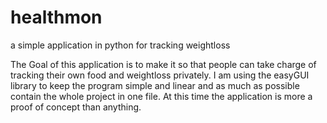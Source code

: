# healthmon
a simple application in python for tracking weightloss

The Goal of this application is to make it so that people can take charge of tracking their own food and weightloss privately. I am using the easyGUI library to keep the program simple and linear and as much as possible contain the whole project in one file. At this time the application is more a proof of concept than anything. 

